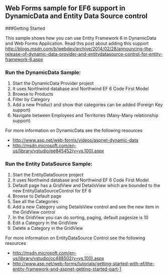 ## Web Forms sample for EF6 support in DynamicData and Entity Data Source control

###Getting Started

This sample shows how you can use Entity Framework 6 in DynamicData and Web Forms Application. Read this post about adding this support http://blogs.msdn.com/b/webdev/archive/2014/02/28/announcing-the-release-of-dynamic-data-provider-and-entitydatasource-control-for-entity-framework-6.aspx

### Run the DynamicData Sample:
1. Start the DynamicData Provider project
2. It uses Northwind database and Northwind EF 6 Code First Model
3. Browse to Products
4. Filter by Category
5. Add a new Product and show that categories can be added (Foreign Key support)
6. Navigate between Employees and Territories (Many-Many relationship support)

For more information on DynamicData see the following resources
* http://www.asp.net/web-forms/videos/aspnet-dynamic-data
* http://msdn.microsoft.com/en-us/library/vstudio/ee845452(v=vs.100).aspx

### Run the Entity DataSource Sample:
1. Start the EntityDataSource  project
2. It uses Northwind database and Northwind EF 6 Code First Model
3. Default page has a GridView and DetailsView which are bounded to the new EntityDataSourceControl for EF 6
3. Browse to Default page
4. See all the Categories
5. Add a new Category using DetailsView control and see the new item in the GridView control
6. In the GridView you can do sorting, paging, default pagesize is 10
7. Edit a Category in the GridView
8. Delete a Category in the GridView

For more information on EntityDataSource Control see the following resources
* http://msdn.microsoft.com/en-us/library/vstudio/cc488502(v=vs.100).aspx
* http://www.asp.net/web-forms/tutorials/getting-started-with-ef/the-entity-framework-and-aspnet-getting-started-part-1

